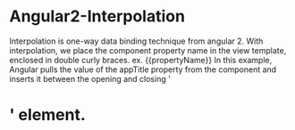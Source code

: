 # Angular2-Interpolation
Interpolation is one-way data binding technique from angular 2. With interpolation, we place the component property name in the view template, enclosed in double curly braces. ex. {{propertyName}}
In this example, Angular pulls the value of the appTitle property from the component and inserts it between the opening and closing '<h1>' element.
